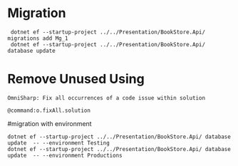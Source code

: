 # Migration
```
 dotnet ef --startup-project ../../Presentation/BookStore.Api/ migrations add Mg_1
 dotnet ef --startup-project ../../Presentation/BookStore.Api/ database update 
```
# Remove Unused Using
```
OmniSharp: Fix all occurrences of a code issue within solution

@command:o.fixAll.solution
```

#migration with environment
```
dotnet ef --startup-project ../../Presentation/BookStore.Api/ database update  -- --environment Testing
dotnet ef --startup-project ../../Presentation/BookStore.Api/ database update  -- --environment Productions
```